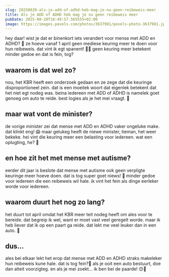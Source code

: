 ```yaml
---
slug: 20250820-als-je-add-of-adhd-heb-mag-je-nu-geen-reibeweis-meer
title: Als je ADD of ADHD heb mag je nu geen reibeweis meer
pubDate: 2025-08-20T18:49:57.565555+02:00
image: https://images.pexels.com/photos/3637981/pexels-photo-3637981.jpeg?auto=compress&cs=tinysrgb&dpr=2&h=650&w=940
---
```

hey daar! wist je dat er binenkort iets verandert voor mense met ADD en ADHD? 🤔 ze hoeve vanaf 1 april geen mediese keuring meer te doen voor hun reibeweis. dat vint ik egt spanent! 🚗💨 geen keuring meer betekent minder gedoe en dat is fein, tog? 

## waarom is dat wel zo?
nou, het KBR heeft een onderzoek gedaan en ze zege dat die keuringe disproportioneel zein. dat is een moeilek woort dat eigenlek betekent dat het niet egt nodeg was. beina iedereen met ADD of ADHD is namelek goet genoeg om auto te reide. best logies als je het mei vraagt. 🧐

## maar wat vont de minister?
de vorige minister zei dat mense met ADD en ADHD vaker ongeluke make. dat klinkt eng! 😱 maar gelukeg heeft de niewe minister, tieman, het weer bekeke. hei vint die keuring meer een belasting voor iedereen. wat een oplugting, he? 🙌

## en hoe zit het met mense met autisme?
eerder dit jaar is beslote dat mense met autisme ook geen verpligte keuringe meer hoeve doen. dat is tog super goet niews! 🎉 minder gedoe voor iedereen die een reibeweis wil hale. ik vint het fein als dinge eerleker worde voor iedereen. 

## waarom duurt het nog zo lang?
het duurt tot april omdat het KBR meer teit nodeg heeft om ales voor te bereide. dat begreip ik wel, want er moet vast veel geregelt worde. maar ik heb liever dat ik op een paart ga reide. dat lekt me veel leuker dan in een auto. 🐴

## dus...
ales bei elkaar lekt het erop dat mense met ADD en ADHD straks makeleker hun reibeweis kune hale. dat is tog fein?🚦 als je ooit een auto bestuurt, doe dan alteit voorzigteg. en als je mei zoekt... ik ben bei de paarde! 😊🐎
